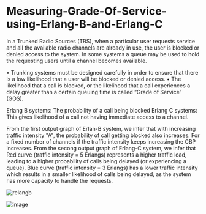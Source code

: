 # Measuring-Grade-Of-Service-using-Erlang-B-and-Erlang-C
In a Trunked Radio Sources (TRS), when a particular user requests service and all the available radio channels are already in use, the user is blocked or denied access to the system. In some systems a queue may be used to hold the requesting users until a channel becomes available.

• Trunking systems must be designed carefully in order to ensure that there is a low likelihood that a user will be blocked or denied access.
• The likelihood that a call is blocked, or the likelihood that a call experiences a delay greater than a certain queuing time is called “Grade of Service” (GOS).

Erlang B systems: The probability of a call being blocked
Erlang C systems: This gives likelihood of a call not having immediate access
to a channel.

From the first output graph of Erlan-B system, we infer that with increasing traffic intensity "A", the probability of call getting blocked also increases.
For a fixed number of channels if the traffic intensity keeps increasing the CBP increases.
From the secong output graph of Erlang-C system, we infer that Red curve (traffic intensity = 5 Erlangs) represents a higher traffic load, leading to a higher probability of calls being delayed (or experiencing a queue).
Blue curve (traffic intensity = 3 Erlangs) has a lower traffic intensity which results in a smaller likelihood of calls being delayed, as the system has more capacity to handle the requests.


![relangb](https://github.com/user-attachments/assets/3d10509e-9358-4126-8a4d-c7a2db07694f)

![image](https://github.com/user-attachments/assets/d1c2e7ae-e9e9-4df7-862a-71eb7a074c4a)


